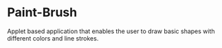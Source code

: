 # Paint-Brush
Applet based application that enables the user to draw basic shapes with different colors and line strokes.
